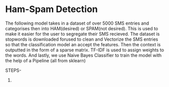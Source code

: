 # Ham-Spam Detection

The following model takes in a dataset of over 5000 SMS entries and categorises then into HAM(desired) or SPAM(not desired). This is used to make it easier for the user to segregate their SMS recieved. The dataset is stopwords is downloaded forused to clean and Vectorize the SMS entries so that the classification model an accept the features. Then the context is outputted in  the form of a sparse matrix. TF-IDF is used to assign weights to the words. And lastly, we use Naive Bayes Classifier to train the model with the help of a Pipeline (all from sklearn)

STEPS-

1)
